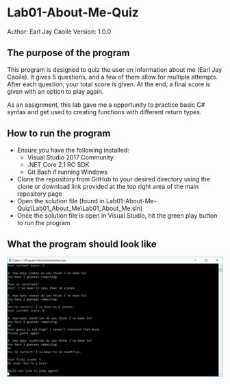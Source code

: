 # Lab01-About-Me-Quiz
Author: Earl Jay Caoile
Version: 1.0.0


## The purpose of the program
This program is designed to quiz the user on information about me (Earl Jay Caoile). It gives 5 questions, and a few of them allow for multiple attempts. After each question, your total score is given. At the end, a final score is given with an option to play again.

As an assignment, this lab gave me a opportunity to practice basic C# syntax and get used to creating functions with different return types.

## How to run the program
- Ensure you have the following installed:
  - Visual Studio 2017 Community
  - .NET Core 2.1 RC SDK
  - Git Bash if running Windows
- Clone the repository from GitHub to your desired directory using the clone or download link provided at the top right area of the main repository page
- Open the solution file (found in Lab01-About-Me-Quiz\Lab01_About_Me\Lab01_About_Me.sln)
- Once the solution file is open in Visual Studio, hit the green play button to run the program

## What the program should look like
![Lab01 Screenshot](Lab01-SS.jpg)
